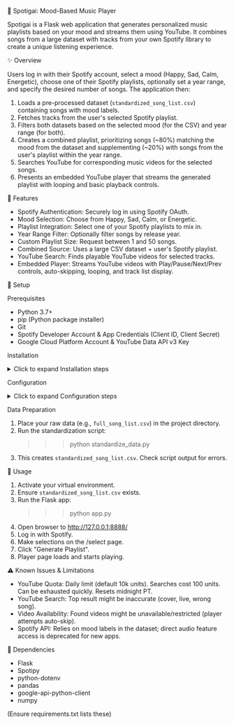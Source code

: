 🎵 Spotigai: Mood-Based Music Player

Spotigai is a Flask web application that generates personalized music playlists based on your mood and streams them using YouTube. It combines songs from a large dataset with tracks from your own Spotify library to create a unique listening experience.

✨ Overview

Users log in with their Spotify account, select a mood (Happy, Sad, Calm, Energetic), 
choose one of their Spotify playlists, optionally set a year range, and specify 
the desired number of songs. The application then:

1. Loads a pre-processed dataset (`standardized_song_list.csv`) containing songs 
   with mood labels.
2. Fetches tracks from the user's selected Spotify playlist.
3. Filters both datasets based on the selected mood (for the CSV) and year range 
   (for both).
4. Creates a combined playlist, prioritizing songs (~80%) matching the mood from 
   the dataset and supplementing (~20%) with songs from the user's playlist 
   within the year range.
5. Searches YouTube for corresponding music videos for the selected songs.
6. Presents an embedded YouTube player that streams the generated playlist with 
   looping and basic playback controls.


🚀 Features

- Spotify Authentication: Securely log in using Spotify OAuth.
- Mood Selection:       Choose from Happy, Sad, Calm, or Energetic.
- Playlist Integration: Select one of your Spotify playlists to mix in.
- Year Range Filter:    Optionally filter songs by release year.
- Custom Playlist Size: Request between 1 and 50 songs.
- Combined Source:      Uses a large CSV dataset + user's Spotify playlist.
- YouTube Search:       Finds playable YouTube videos for selected tracks.
- Embedded Player:      Streams YouTube videos with Play/Pause/Next/Prev controls, 
                        auto-skipping, looping, and track list display.


🔧 Setup

Prerequisites

- Python 3.7+
- pip (Python package installer)
- Git
- Spotify Developer Account & App Credentials (Client ID, Client Secret)
- Google Cloud Platform Account & YouTube Data API v3 Key


Installation

<details>
<summary>Click to expand Installation steps</summary>

Clone the repository:

git clone https://github.com/JhonerLou/Spotigai.git
cd Spotigai


Create and activate a virtual environment:

# Windows
python -m venv venv
.\venv\Scripts\activate

# macOS / Linux
python3 -m venv venv
source venv/bin/activate


Install dependencies:

pip install -r requirements.txt


(If requirements.txt is missing, create it: pip freeze > requirements.txt)

</details>

Configuration

<details>
<summary>Click to expand Configuration steps</summary>

API Keys:

Spotify: Go to Spotify Dev Dashboard. Create/Select app. Note Client ID & Secret. Add Redirect URI: http://127.0.0.1:8888/callback. Save.

YouTube: Go to Google Cloud Console. Create/Select project. Enable YouTube Data API v3. Create an API Key. Note it.

Environment Variables (.env file):

Create .env in the project root.

Add your keys:

SPOTIPY_CLIENT_ID=YOUR_SPOTIFY_CLIENT_ID_HERE
SPOTIPY_CLIENT_SECRET=YOUR_SPOTIFY_CLIENT_SECRET_HERE
SPOTIPY_REDIRECT_URI=http://127.0.0.1:8888/callback
YOUTUBE_API_KEY=YOUR_YOUTUBE_API_KEY_HERE
FLASK_SECRET_KEY=generate_a_strong_random_secret_key_here


Replace placeholders. Generate a random string for FLASK_SECRET_KEY.

</details>

Data Preparation

1. Place your raw data (e.g., `full_song_list.csv`) in the project directory.
2. Run the standardization script:
   >>> python standardize_data.py
3. This creates `standardized_song_list.csv`. Check script output for errors.


🚦 Usage

1. Activate your virtual environment.
2. Ensure `standardized_song_list.csv` exists.
3. Run the Flask app:
   >>> python app.py
4. Open browser to http://127.0.0.1:8888/
5. Log in with Spotify.
6. Make selections on the /select page.
7. Click "Generate Playlist".
8. Player page loads and starts playing.

⚠️ Known Issues & Limitations

- YouTube Quota: Daily limit (default 10k units). Searches cost 100 units. Can be 
                 exhausted quickly. Resets midnight PT.
- YouTube Search: Top result might be inaccurate (cover, live, wrong song).
- Video Availability: Found videos might be unavailable/restricted (player attempts auto-skip).
- Spotify API: Relies on mood labels in the dataset; direct audio feature access is 
               deprecated for new apps.


🧩 Dependencies

- Flask
- Spotipy
- python-dotenv
- pandas
- google-api-python-client
- numpy


(Ensure requirements.txt lists these)
